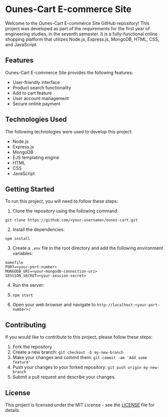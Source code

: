 # Ounes-Cart E-commerce Site

Welcome to the Ounes-Cart E-commerce Site GitHub repository! This project was developed as part of the requirements for the first year of engineering studies, in the seventh semester. It is a fully-functional online shopping platform that utilizes Node.js, Express.js, MongoDB, HTML, CSS, and JavaScript.

## Features

Ounes-Cart E-commerce Site provides the following features:

- User-friendly interface
- Product search functionality
- Add to cart feature
- User account management
- Secure online payment

## Technologies Used

The following technologies were used to develop this project:

- Node.js
- Express.js
- MongoDB
- EJS templating engine
- HTML
- CSS
- JavaScript
  
  

## Getting Started

To run this project, you will need to follow these steps:

1. Clone the repository using the following command:

```
git clone https://github.com/<your-username>/ounes-cart.git
```

2. Install the dependencies:

```
npm install
```

3. Create a `.env` file in the root directory and add the following environment variables:

```
makefile
PORT=<your-port-number>
MONGODB_URI=<your-mongodb-connection-uri>
SESSION_SECRET=<your-session-secret>
```

4. Run the server:

1. ```
   npm start
   ```

2. Open your web browser and navigate to `http://localhost:<your-port-number>/`

## Contributing

If you would like to contribute to this project, please follow these steps:

1. Fork the repository
2. Create a new branch: `git checkout -b my-new-branch`
3. Make your changes and commit them: `git commit -am 'Add some feature'`
4. Push your changes to your forked repository: `git push origin my-new-branch`
5. Submit a pull request and describe your changes.

## License

This project is licensed under the MIT License - see the [LICENSE](https://chat.openai.com/LICENSE) file for details.
